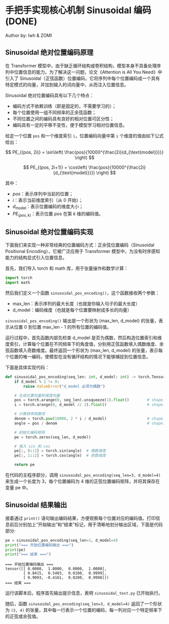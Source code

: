 <!--Copyright © ZOMI 适用于[License](https://github.com/Infrasys-AI/AIInfra)版权许可-->

# 手把手实现核心机制 Sinusoidal 编码(DONE)

Author by: lwh & ZOMI

## Sinusoidal 绝对位置编码原理

在 Transformer 模型中，由于缺乏循环结构或卷积结构，模型本身不具备处理序列中位置信息的能力。为了解决这一问题，论文《Attention is All You Need》中引入了 Sinusoidal（正弦函数）位置编码，它将序列中每个位置编码成一个具有特定模式的向量，并加到输入的词向量中，从而注入位置信息。  

Sinusoidal 绝对位置编码具有以下几个特点：

- 编码方式不依赖训练（即是固定的，不需要学习的）；
- 每个位置使用一组不同频率的正余弦函数；
- 不同位置之间的编码具有良好的相对位置可区分性；
- 编码具有一定的平移不变性，便于模型学习相对位置信息。

给定一个位置 `pos` 和一个维度索引 `i`，位置编码向量中第 `i` 个维度的值由如下公式给出：

$$
PE_{(pos, 2i)} = \sin\left( \frac{pos}{10000^{\frac{2i}{d_{\text{model}}}}} \right)
$$

$$
PE_{(pos, 2i+1)} = \cos\left( \frac{pos}{10000^{\frac{2i}{d_{\text{model}}}}} \right)
$$

其中：

- $pos$：表示序列中当前的位置；
- $i$：表示当前维度索引（从 0 开始）；
- $d_{\text{model}}$：表示位置编码的维度大小；
- $PE_{(pos, k)}$：表示位置 $pos$ 在第 $k$ 维的编码值。

## Sinusoidal 绝对位置编码实现

下面我们来实现一种非常经典的位置编码方式：正余弦位置编码（Sinusoidal Positional Encoding），它被广泛应用于 Transformer 模型中，为没有时序感知能力的结构显式引入位置信息。

首先，我们导入 torch 和 math 库，用于张量操作和数学计算：


```python
import torch
import math
```

然后我们定义一个函数 `sinusoidal_pos_encoding()`，这个函数接收两个参数：

- max_len：表示序列的最大长度（也就是你输入句子的最大长度）
- d_model：编码维度（也就是每个位置要映射成多长的向量）

`sinusoidal_pos_encoding()` 输出是一个形状为 (max_len, d_model) 的张量，表示从位置 0 到位置 max_len - 1 的所有位置的编码值。

运行过程中，首先函数内部先检查 d_model 是否为偶数，然后构造位置索引和维度索引，计算每个位置在不同频率下的角度值，分别用正弦函数填入偶数维度、余弦函数填入奇数维度。最终返回一个形状为 (max_len, d_model) 的张量，表示每个位置的唯一编码，使模型在没有循环结构的情况下能够捕捉到位置信息。

下面是具体实现代码：


```python
def sinusoidal_pos_encoding(seq_len: int, d_model: int) -> torch.Tensor:
    if d_model % 2 != 0:
        raise ValueError("d_model 必须为偶数")

    # 生成位置向量和维度向量
    pos = torch.arange(0, seq_len).unsqueeze(1).float()        # shape: (seq_len, 1)
    i = torch.arange(0, d_model // 2).float()                  # shape: (d_model/2,)

    # 计算频率除数项
    denom = torch.pow(10000, 2 * i / d_model)                  # shape: (d_model/2,)
    angle = pos / denom                                        # shape: (seq_len, d_model/2)

    # 初始化编码矩阵
    pe = torch.zeros(seq_len, d_model)

    # 填入 sin 和 cos
    pe[:, 0::2] = torch.sin(angle)  # 偶数维度
    pe[:, 1::2] = torch.cos(angle)  # 奇数维度

    return pe
```

在代码的主程序部分，调用 `sinusoidal_pos_encoding(seq_len=3, d_model=4)` 来生成一个长度为 3，每个位置编码为 4 维的正弦位置编码矩阵，并将其保存在变量 pe 中。

## Sinusoidal 结果输出

接着通过 `print()` 语句输出编码结果，方便观察每个位置对应的编码值。打印信息前后分别加上“开始输出”和“结束”标记，用于清晰地划分输出区域，下面是代码部分:


```python
pe = sinusoidal_pos_encoding(seq_len=3, d_model=4)
print("=== 开始位置编码输出 ===")
print(pe)
print("=== 结束 ===")
```

    === 开始位置编码输出 ===
    tensor([[ 0.0000,  1.0000,  0.0000,  1.0000],
            [ 0.8415,  0.5403,  0.0100,  0.9999],
            [ 0.9093, -0.4161,  0.0200,  0.9998]])
    === 结束 ===

运行该脚本后，程序首先输出提示信息，表明 `sinusoidal_test.py` 已开始执行。

随后，函数 `sinusoidal_pos_encoding(seq_len=3, d_model=4)` 返回了一个形状为 `(3, 4)` 的张量，其中每一行表示一个位置的编码，每一列对应一个特定频率下的正弦或余弦值。
